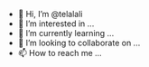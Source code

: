 - 👋 Hi, I’m @telalali
- 👀 I’m interested in ...
- 🌱 I’m currently learning ...
- 💞️ I’m looking to collaborate on ...
- 📫 How to reach me ...

<!---
telalali/telalali is a ✨ special ✨ repository because its `README.md` (this file) appears on your GitHub profile.
You can click the Preview link to take a look at your changes.
--->
